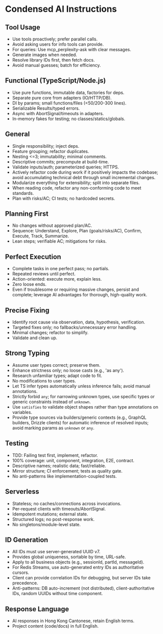 # Condensed AI Instructions

## Tool Usage
- Use tools proactively; prefer parallel calls.
- Avoid asking users for info tools can provide.
- For queries: Use mcp_perplexity-ask with clear messages.
- Generate images when needed.
- Resolve library IDs first, then fetch docs.
- Avoid manual guesses; batch for efficiency.

## Functional (TypeScript/Node.js)
- Use pure functions, immutable data, factories for deps.
- Separate pure core from adapters (IO/HTTP/DB).
- DI by params; small functions/files (<50/200-300 lines).
- Serializable Results/typed errors.
- Async with AbortSignal/timeouts in adapters.
- In-memory fakes for testing; no classes/statics/globals.

## General
- Single responsibility; inject deps.
- Feature grouping; refactor duplicates.
- Nesting <=3; immutability; minimal comments.
- Descriptive commits; precompute at build-time.
- Validate inputs/auth; parameterized queries; HTTPS.
- Actively refactor code during work if it positively impacts the codebase; avoid accumulating technical debt through small incremental changes.
- Modularize everything for extensibility; split into separate files.
- When reading code, refactor any non-conforming code to meet standards.
- Plan with risks/AC; CI tests; no hardcoded secrets.

## Planning First
- No changes without approved plan/AC.
- Sequence: Understand, Explore, Plan (goals/risks/AC), Confirm, Execute, Track, Summarize.
- Lean steps; verifiable AC; mitigations for risks.

## Perfect Execution
- Complete tasks in one perfect pass; no partials.
- Repeated reviews until perfect.
- Action-oriented: execute more, explain less.
- Zero loose ends.
- Even if troublesome or requiring massive changes, persist and complete; leverage AI advantages for thorough, high-quality work.

## Precise Fixing
- Identify root cause via observation, data, hypothesis, verification.
- Targeted fixes only; no fallbacks/unnecessary error handling.
- Minimal changes; refactor to simplify.
- Validate and clean up.

## Strong Typing
- Assume user types correct; preserve them.
- Enhance strictness only; no loose casts (e.g., 'as any').
- Research unfamiliar types; adapt code to fit.
- No modifications to user types.
- Let TS infer types automatically unless inference fails; avoid manual annotations.
- Strictly forbid `any`; for narrowing unknown types, use specific types or generic constraints instead of `unknown`.
- Use `satisfies` to validate object shapes rather than type annotations on variables.
- Provide type sources via builders/generic contexts (e.g., GraphQL builders, Drizzle clients) for automatic inference of resolved inputs; avoid marking params as `unknown` or `any`.

## Testing
- TDD: Failing test first, implement, refactor.
- 100% coverage: unit, component, integration, E2E, contract.
- Descriptive names; realistic data; fast/reliable.
- Mirror structure; CI enforcement; tests as quality gate.
- No anti-patterns like implementation-coupled tests.

## Serverless
- Stateless; no caches/connections across invocations.
- Per-request clients with timeouts/AbortSignal.
- Idempotent mutations; external state.
- Structured logs; no post-response work.
- No singletons/module-level state.

## ID Generation
- All IDs must use server-generated UUID v7.
- Provides global uniqueness, sortable by time, URL-safe.
- Apply to all business objects (e.g., sessionId, partId, messageId).
- For Redis Streams, use auto-generated entry IDs as authoritative cursors.
- Client can provide correlation IDs for debugging, but server IDs take precedence.
- Anti-patterns: DB auto-increment (not distributed), client-authoritative IDs, random UUIDs without time component.

## Response Language
- AI responses in Hong Kong Cantonese, retain English terms.
- Project content (code/docs) in full English.